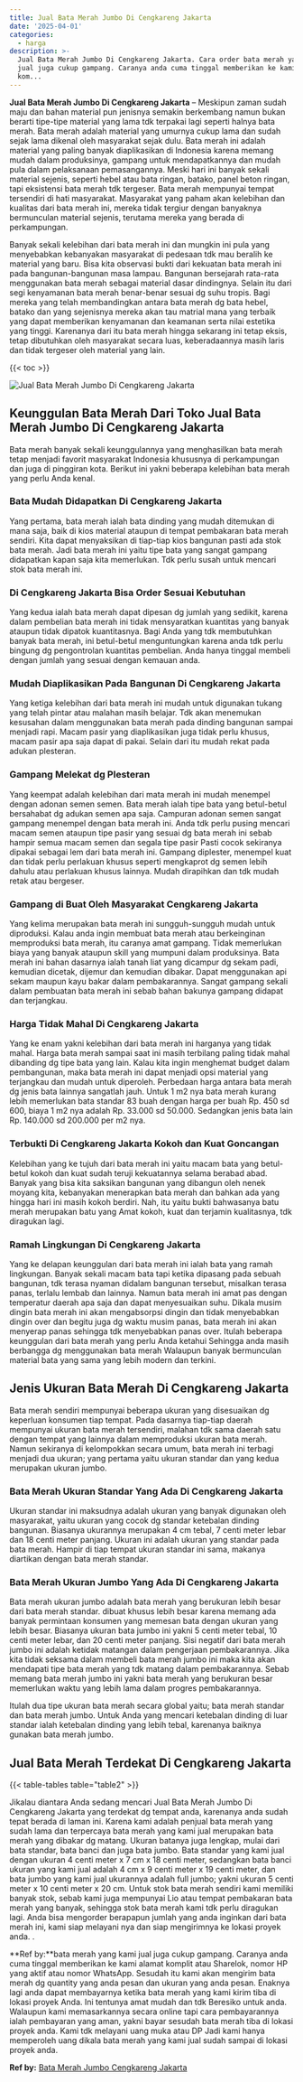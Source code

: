 ```yaml
---
title: Jual Bata Merah Jumbo Di Cengkareng Jakarta
date: '2025-04-01'
categories:
  - harga
description: >-
  Jual Bata Merah Jumbo Di Cengkareng Jakarta. Cara order bata merah yang kami
  jual juga cukup gampang. Caranya anda cuma tinggal memberikan ke kami alamat
  kom...
---
```


**Jual Bata Merah Jumbo Di Cengkareng Jakarta** – Meskipun zaman sudah maju dan bahan material pun jenisnya semakin berkembang namun bukan berarti tipe-tipe material yang lama tdk terpakai lagi seperti halnya bata merah. Bata merah adalah material yang umurnya cukup lama dan sudah sejak lama dikenal oleh masyarakat sejak dulu. Bata merah ini adalah material yang paling banyak diaplikasikan di Indonesia karena memang mudah dalam produksinya, gampang untuk mendapatkannya dan mudah pula dalam pelaksanaan pemasangannya. Meski hari ini banyak sekali material sejenis, seperti hebel atau bata ringan, batako, panel beton ringan, tapi eksistensi bata merah tdk tergeser. Bata merah mempunyai tempat tersendiri di hati masyarakat. Masyarakat yang paham akan kelebihan dan kualitas dari bata merah ini, mereka tidak tergiur dengan banyaknya bermunculan material sejenis, terutama mereka yang berada di perkampungan.

Banyak sekali kelebihan dari bata merah ini dan mungkin ini pula yang menyebabkan kebanyakan masyarakat di pedesaan tdk mau beralih ke material yang baru. Bisa kita observasi bukti dari kekuatan bata merah ini pada bangunan-bangunan masa lampau. Bangunan bersejarah rata-rata menggunakan bata merah sebagai material dasar dindingnya. Selain itu dari segi kenyamanan bata merah benar-benar sesuai dg suhu tropis. Bagi mereka yang telah membandingkan antara bata merah dg bata hebel, batako dan yang sejenisnya mereka akan tau matrial mana yang terbaik yang dapat memberikan kenyamanan dan keamanan serta nilai estetika yang tinggi. Karenanya dari itu bata merah hingga sekarang ini tetap eksis, tetap dibutuhkan oleh masyarakat secara luas, keberadaannya masih laris dan tidak tergeser oleh material yang lain.

{{< toc >}}

![Jual Bata Merah Jumbo Di Cengkareng Jakarta](/images/jual-bata-merah-12.png)

## Keunggulan Bata Merah Dari Toko Jual Bata Merah Jumbo Di Cengkareng Jakarta

Bata merah banyak sekali keunggulannya yang menghasilkan bata merah tetap menjadi favorit masyarakat Indonesia khususnya di perkampungan dan juga di pinggiran kota. Berikut ini yakni beberapa kelebihan bata merah yang perlu Anda kenal.

### Bata Mudah Didapatkan Di Cengkareng Jakarta

Yang pertama, bata merah ialah bata dinding yang mudah ditemukan di mana saja, baik di kios material ataupun di tempat pembakaran bata merah sendiri. Kita dapat menyaksikan di tiap-tiap kios bangunan pasti ada stok bata merah. Jadi bata merah ini yaitu tipe bata yang sangat gampang didapatkan kapan saja kita memerlukan. Tdk perlu susah untuk mencari stok bata merah ini.

### Di Cengkareng Jakarta Bisa Order Sesuai Kebutuhan

Yang kedua ialah bata merah dapat dipesan dg jumlah yang sedikit, karena dalam pembelian bata merah ini tidak mensyaratkan kuantitas yang banyak ataupun tidak dipatok kuantitasnya. Bagi Anda yang tdk membutuhkan banyak bata merah, ini betul-betul menguntungkan karena anda tdk perlu bingung dg pengontrolan kuantitas pembelian. Anda hanya tinggal membeli dengan jumlah yang sesuai dengan kemauan anda.

### Mudah Diaplikasikan Pada Bangunan Di Cengkareng Jakarta

Yang ketiga kelebihan dari bata merah ini mudah untuk digunakan tukang yang telah pintar atau malahan masih belajar. Tdk akan menemukan kesusahan dalam menggunakan bata merah pada dinding bangunan sampai menjadi rapi. Macam pasir yang diaplikasikan juga tidak perlu khusus, macam pasir apa saja dapat di pakai. Selain dari itu mudah rekat pada adukan plesteran.

### Gampang Melekat dg Plesteran

Yang keempat adalah kelebihan dari mata merah ini mudah menempel dengan adonan semen semen. Bata merah ialah tipe bata yang betul-betul bersahabat dg adukan semen apa saja. Campuran adonan semen sangat gampang menempel dengan bata merah ini. Anda tdk perlu pusing mencari macam semen ataupun tipe pasir yang sesuai dg bata merah ini sebab hampir semua macam semen dan segala tipe pasir Pasti cocok sekiranya dipakai sebagai lem dari bata merah ini. Gampang diplester, menempel kuat dan tidak perlu perlakuan khusus seperti mengkaprot dg semen lebih dahulu atau perlakuan khusus lainnya. Mudah dirapihkan dan tdk mudah retak atau bergeser.

### Gampang di Buat Oleh Masyarakat Cengkareng Jakarta

Yang kelima merupakan bata merah ini sungguh-sungguh mudah untuk diproduksi. Kalau anda ingin membuat bata merah atau berkeinginan memproduksi bata merah, itu caranya amat gampang. Tidak memerlukan biaya yang banyak ataupun skill yang mumpuni dalam produksinya. Bata merah ini bahan dasarnya ialah tanah liat yang dicampur dg sekam padi, kemudian dicetak, dijemur dan kemudian dibakar. Dapat menggunakan api sekam maupun kayu bakar dalam pembakarannya. Sangat gampang sekali dalam pembuatan bata merah ini sebab bahan bakunya gampang didapat dan terjangkau.

### Harga Tidak Mahal Di Cengkareng Jakarta

Yang ke enam yakni kelebihan dari bata merah ini harganya yang tidak mahal. Harga bata merah sampai saat ini masih terbilang paling tidak mahal dibanding dg tipe bata yang lain. Kalau kita ingin menghemat budget dalam pembangunan, maka bata merah ini dapat menjadi opsi material yang terjangkau dan mudah untuk diperoleh. Perbedaan harga antara bata merah dg jenis bata lainnya sangatlah jauh. Untuk 1 m2 nya bata merah kurang lebih memerlukan bata standar 83 buah dengan harga per buah Rp. 450 sd 600, biaya 1 m2 nya adalah Rp. 33.000 sd 50.000. Sedangkan jenis bata lain Rp. 140.000 sd 200.000 per m2 nya.

### Terbukti Di Cengkareng Jakarta Kokoh dan Kuat Goncangan

Kelebihan yang ke tujuh dari bata merah ini yaitu macam bata yang betul-betul kokoh dan kuat sudah teruji kekuatannya selama berabad abad. Banyak yang bisa kita saksikan bangunan yang dibangun oleh nenek moyang kita, kebanyakan menerapkan bata merah dan bahkan ada yang hingga hari ini masih kokoh berdiri. Nah, itu yaitu bukti bahwasanya batu merah merupakan batu yang Amat kokoh, kuat dan terjamin kualitasnya, tdk diragukan lagi.

### Ramah Lingkungan Di Cengkareng Jakarta

Yang ke delapan keunggulan dari bata merah ini ialah bata yang ramah lingkungan. Banyak sekali macam bata tapi ketika dipasang pada sebuah bangunan, tdk terasa nyaman didalam bangunan tersebut, misalkan terasa panas, terlalu lembab dan lainnya. Namun bata merah ini amat pas dengan temperatur daerah apa saja dan dapat menyesuaikan suhu. Dikala musim dingin bata merah ini akan mengabsorpsi dingin dan tidak menyebabkan dingin over dan begitu juga dg waktu musim panas, bata merah ini akan menyerap panas sehingga tdk menyebabkan panas over. Itulah beberapa keunggulan dari bata merah yang perlu Anda ketahui Sehingga anda masih berbangga dg menggunakan bata merah Walaupun banyak bermunculan material bata yang sama yang lebih modern dan terkini.

## Jenis Ukuran Bata Merah Di Cengkareng Jakarta

Bata merah sendiri mempunyai beberapa ukuran yang disesuaikan dg keperluan konsumen tiap tempat. Pada dasarnya tiap-tiap daerah mempunyai ukuran bata merah tersendiri, malahan tdk sama daerah satu dengan tempat yang lainnya dalam memproduksi ukuran bata merah. Namun sekiranya di kelompokkan secara umum, bata merah ini terbagi menjadi dua ukuran; yang pertama yaitu ukuran standar dan yang kedua merupakan ukuran jumbo.

### Bata Merah Ukuran Standar Yang Ada Di Cengkareng Jakarta

Ukuran standar ini maksudnya adalah ukuran yang banyak digunakan oleh masyarakat, yaitu ukuran yang cocok dg standar ketebalan dinding bangunan. Biasanya ukurannya merupakan 4 cm tebal, 7 centi meter lebar dan 18 centi meter panjang. Ukuran ini adalah ukuran yang standar pada bata merah. Hampir di tiap tempat ukuran standar ini sama, makanya diartikan dengan bata merah standar.

### Bata Merah Ukuran Jumbo Yang Ada Di Cengkareng Jakarta

Bata merah ukuran jumbo adalah bata merah yang berukuran lebih besar dari bata merah standar. dibuat khusus lebih besar karena memang ada banyak permintaan konsumen yang memesan bata dengan ukuran yang lebih besar. Biasanya ukuran bata jumbo ini yakni 5 centi meter tebal, 10 centi meter lebar, dan 20 centi meter panjang. Sisi negatif dari bata merah jumbo ini adalah ketidak matangan dalam pengerjaan pembakarannya. Jika kita tidak seksama dalam membeli bata merah jumbo ini maka kita akan mendapati tipe bata merah yang tdk matang dalam pembakarannya. Sebab memang bata merah jumbo ini yakni bata merah yang berukuran besar memerlukan waktu yang lebih lama dalam progres pembakarannya.

Itulah dua tipe ukuran bata merah secara global yaitu; bata merah standar dan bata merah jumbo. Untuk Anda yang mencari ketebalan dinding di luar standar ialah ketebalan dinding yang lebih tebal, karenanya baiknya gunakan bata merah jumbo.

## Jual Bata Merah Terdekat Di Cengkareng Jakarta

{{< table-tables table="table2" >}}

Jikalau diantara Anda sedang mencari Jual Bata Merah Jumbo Di Cengkareng Jakarta yang terdekat dg tempat anda, karenanya anda sudah tepat berada di laman ini. Karena kami adalah penjual bata merah yang sudah lama dan terpercaya bata merah yang kami jual merupakan bata merah yang dibakar dg matang. Ukuran batanya juga lengkap, mulai dari bata standar, bata banci dan juga bata jumbo. Bata standar yang kami jual dengan ukuran 4 centi meter x 7 cm x 18 centi meter, sedangkan bata banci ukuran yang kami jual adalah 4 cm x 9 centi meter x 19 centi meter, dan bata jumbo yang kami jual ukurannya adalah full jumbo; yakni ukuran 5 centi meter x 10 centi meter x 20 cm. Untuk stok bata merah sendiri kami memiliki banyak stok, sebab kami juga mempunyai Lio atau tempat pembakaran bata merah yang banyak, sehingga stok bata merah kami tdk perlu diragukan lagi. Anda bisa mengorder berapapun jumlah yang anda inginkan dari bata merah ini, kami siap melayani nya dan siap mengirimnya ke lokasi proyek anda.
.

**Ref by:**bata merah yang kami jual juga cukup gampang. Caranya anda cuma tinggal memberikan ke kami alamat komplit atau Sharelok, nomor HP yang aktif atau nomor WhatsApp. Sesudah itu kami akan mengirim bata merah dg quantity yang anda pesan dan ukuran yang anda pesan. Enaknya lagi anda dapat membayarnya ketika bata merah yang kami kirim tiba di lokasi proyek Anda. Ini tentunya amat mudah dan tdk Beresiko untuk anda. Walaupun kami memasarkannya secara online tapi cara pembayarannya ialah pembayaran yang aman, yakni bayar sesudah bata merah tiba di lokasi proyek anda. Kami tdk melayani uang muka atau DP Jadi kami hanya memperoleh uang dikala bata merah yang kami jual sudah sampai di lokasi proyek anda.

**Ref by:** [Bata Merah Jumbo Cengkareng Jakarta](https://id.wikipedia.org/wiki/Bata)
